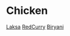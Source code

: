 # Chicken

[Laksa](/Recipes/Laksa.md)
[RedCurry](/Recipes/RedCurry.md)
[Biryani](/Recipes/Biryani.md)
